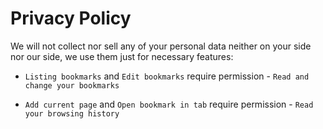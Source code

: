# Privacy Policy

We will not collect nor sell any of your personal data neither on your side nor our side, we use them just for necessary features:

- `Listing bookmarks` and `Edit bookmarks` require permission - `Read and change your bookmarks`

- `Add current page` and `Open bookmark in tab` require permission - `Read your browsing history`
